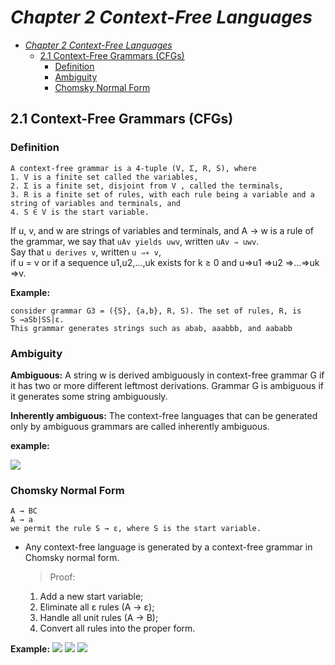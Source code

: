 # _Chapter 2 Context-Free Languages_
- [_Chapter 2 Context-Free Languages_](#chapter-2-context-free-languages)
  - [2.1 Context-Free Grammars (CFGs)](#21-context-free-grammars-cfgs)
    - [Definition](#definition)
    - [Ambiguity](#ambiguity)
    - [Chomsky Normal Form](#chomsky-normal-form)

## 2.1 Context-Free Grammars (CFGs)

### Definition
```
A context-free grammar is a 4-tuple (V, Σ, R, S), where
1. V is a finite set called the variables,
2. Σ is a finite set, disjoint from V , called the terminals,
3. R is a finite set of rules, with each rule being a variable and a
string of variables and terminals, and 
4. S ∈ V is the start variable.
```
If u, v, and w are strings of variables and terminals, and A → w is a rule of the grammar, we say that `uAv yields uwv`, written `uAv ⇒ uwv`. <br/>
Say that `u derives v`, written `u ⇒∗ v`, <br/>
if u = v or if a sequence u1,u2,...,uk exists for k ≥ 0 and
u⇒u1 ⇒u2 ⇒...⇒uk ⇒v.

**Example:**
```
consider grammar G3 = ({S}, {a,b}, R, S). The set of rules, R, is
S →aSb|SS|ε.
This grammar generates strings such as abab, aaabbb, and aababb
```

### Ambiguity

**Ambiguous:** A string w is derived ambiguously in context-free grammar G if it has two or more different leftmost derivations. Grammar G is ambiguous if it generates some string ambiguously.

**Inherently ambiguous:** The context-free languages that can be generated only by ambiguous grammars are called inherently ambiguous.

**example:**

![](https://3.bp.blogspot.com/-iF2N3bfxoBA/VUBnQljjhII/AAAAAAAApds/RhDIFzQHC88/s1600/擷取3.PNG)

### Chomsky Normal Form

```
A → BC 
A → a
we permit the rule S → ε, where S is the start variable.
```

- Any context-free language is generated by a context-free grammar in Chomsky normal form.
    >Proof:
    1. Add a new start variable;
  1. Eliminate all ε rules (A → ε);
  2. Handle all unit rules (A → B);
  3. Convert all rules into the proper form.

**Example:**
![](https://2.bp.blogspot.com/-wxJfpOpZCBY/VUBt0HVZI0I/AAAAAAAApeE/sD9wlQ71dOI/s1600/ch1.PNG)
![](https://1.bp.blogspot.com/-Z4AvkXZE_BU/VUBt0K5k84I/AAAAAAAApeA/tNn-_p2MODc/s1600/ch2.PNG)
![](https://2.bp.blogspot.com/-Ki7eXRy5kzE/VUBt0E2UcYI/AAAAAAAApd8/E_Xwsc-AuW0/s1600/ch3.PNG)